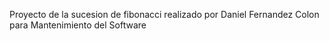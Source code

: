 Proyecto de la sucesion de fibonacci realizado por Daniel Fernandez Colon para Mantenimiento del Software
